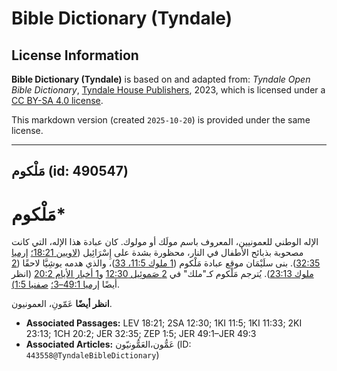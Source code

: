 # Bible Dictionary (Tyndale)

## License Information

**Bible Dictionary (Tyndale)** is based on and adapted from: _Tyndale Open Bible Dictionary_, [Tyndale House Publishers](https://tyndaleopenresources.com/), 2023, which is licensed under a [CC BY-SA 4.0 license](https://creativecommons.org/licenses/by-sa/4.0/legalcode.en).

This markdown version (created `2025-10-20`) is provided under the same license.



--------------------------------

## مَلْكوم (id: 490547)

مَلْكوم\*
=========

الإله الوطني للعمونيين، المعروف باسم مولَك أو مولوك. كان عبادة هذا الإله، التي كانت مصحوبة بذبائح الأطفال في النار، محظورة بشدة على إِسْرَائِيل ([لاويين 18:21؛](https://ref.ly/Lev18:21) [إرميا 32:35](https://ref.ly/Jer32:35)). بنى سلَيْمَان موقع عبادة مَلْكوم ([1 ملوك 11:5، 33](https://ref.ly/1Kgs11:5,1Kgs11:33))، والذي هدمه يوشِيَّا لاحقًا ([2 ملوك 23:13](https://ref.ly/2Kgs23:13)). يُترجم مَلْكوم كـ"ملك" في [2 صَموئِيل 12:30](https://ref.ly/2Sam12:30) و[1 أخبار الأيام 20:2](https://ref.ly/1Chr20:2) (انظر أيضًا [إرميا 49:1–3؛](https://ref.ly/Jer49:1-Jer49:3) [صفنيا 1:5\)](https://ref.ly/Zeph1:5).

**انظر أيضًا** عَمّونِ، العمونيون.

* **Associated Passages:** LEV 18:21; 2SA 12:30; 1KI 11:5; 1KI 11:33; 2KI 23:13; 1CH 20:2; JER 32:35; ZEP 1:5; JER 49:1–JER 49:3
* **Associated Articles:** عَمُّون،العَمُّونيّون (ID: `443558@TyndaleBibleDictionary`)

